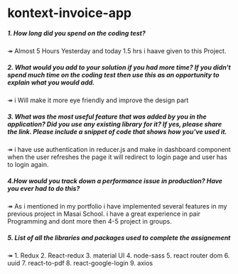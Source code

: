 # kontext-invoice-app

##### 1. How long did you spend on the coding test?
  ↠    Almost 5 Hours Yesterday and today 1.5 hrs i haave given to this Project.

##### 2. What would you add to your solution if you had more time? If you didn't spend much time on the coding test then use this as an opportunity to explain what you would add.

 ↠     i Will make it more eye friendly and improve the design part

##### 3. What was the most useful feature that was added by you in the application? Did you use any existing library for it? If yes, please share the link. Please include a snippet of code that shows how you've used it.

 ↠   i have use authentication in reducer.js and make in dashboard component 
    when the user refreshes the page it will redirect to login page and user has to login again.

##### 4.How would you track down a performance issue in production? Have you ever had to do this?
 ↠   As i mentioned in my portfolio i have implemented several features in my previous project in Masai School.
    i have a great experience in pair Programming  and dont more then 4-5 project in groups.


##### 5. List of all the libraries and packages used to complete the assignement
 ↠   1. Redux
       2. React-redux
       3. material UI
       4. node-sass
       5. react router dom
       6. uuid
       7. react-to-pdf
       8. react-google-login
       9. axios